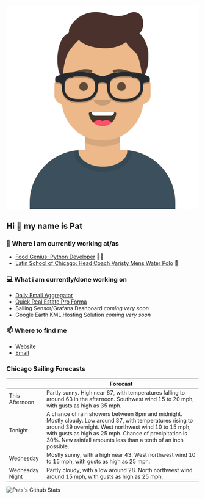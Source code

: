 [![Social banner for p-j-falconer](https://raw.githubusercontent.com/P-J-FALCONER/P-J-FALCONER/master/assets/avataaars.svg)](https://patfalconer.com/)
## Hi :wave: my name is Pat

### 💼 Where I am currently working at/as
- [Food Genius: Python Developer](https://getfoodgenius.com/) 🍔🐍
- [Latin School of Chicago: Head Coach Varisty Mens Water Polo](https://www.latinschool.org/) 🤽


### 💻 What i am currently/done working on
 - [Daily Email Aggregator](https://github.com/P-J-FALCONER/dott_daily_mail)
 - [Quick Real Estate Pro Forma](https://github.com/P-J-FALCONER/henry)
 - Sailing Sensor/Grafana Dashboard *coming very soon*
 - Google Earth KML Hosting Solution *coming very soon*

### 📫 Where to find me
 - [Website](https://patfalconer.com/)
 - [Email](mailto:patrick.j.falconer@gmail.com)


### Chicago Sailing Forecasts
|   | Forecast  |
|---|---|
| This Afternoon | Partly sunny. High near 67, with temperatures falling to around 63 in the afternoon. Southwest wind 15 to 20 mph, with gusts as high as 35 mph. |
| Tonight | A chance of rain showers between 8pm and midnight. Mostly cloudy. Low around 37, with temperatures rising to around 39 overnight. West northwest wind 10 to 15 mph, with gusts as high as 25 mph. Chance of precipitation is 30%. New rainfall amounts less than a tenth of an inch possible. |
| Wednesday | Mostly sunny, with a high near 43. West northwest wind 10 to 15 mph, with gusts as high as 25 mph. |
| Wednesday Night | Partly cloudy, with a low around 28. North northwest wind around 15 mph, with gusts as high as 25 mph. |

![Pats's Github Stats](https://github-readme-stats.vercel.app/api?username=p-j-falconer&show_icons=true&theme=radical)

